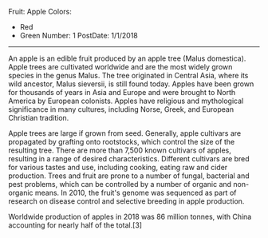 Fruit: Apple
Colors:
  - Red
  - Green
Number: 1
PostDate: 1/1/2018
---
An apple is an edible fruit produced by an apple tree (Malus domestica). Apple trees are cultivated worldwide and are the most widely grown species in the genus Malus. The tree originated in Central Asia, where its wild ancestor, Malus sieversii, is still found today. Apples have been grown for thousands of years in Asia and Europe and were brought to North America by European colonists. Apples have religious and mythological significance in many cultures, including Norse, Greek, and European Christian tradition.

Apple trees are large if grown from seed. Generally, apple cultivars are propagated by grafting onto rootstocks, which control the size of the resulting tree. There are more than 7,500 known cultivars of apples, resulting in a range of desired characteristics. Different cultivars are bred for various tastes and use, including cooking, eating raw and cider production. Trees and fruit are prone to a number of fungal, bacterial and pest problems, which can be controlled by a number of organic and non-organic means. In 2010, the fruit's genome was sequenced as part of research on disease control and selective breeding in apple production.

Worldwide production of apples in 2018 was 86 million tonnes, with China accounting for nearly half of the total.[3]